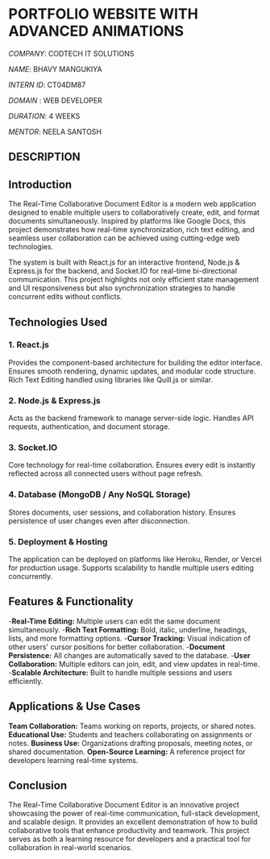 # PORTFOLIO WEBSITE WITH ADVANCED ANIMATIONS

*COMPANY*: CODTECH IT SOLUTIONS

*NAME*: BHAVY MANGUKIYA

*INTERN ID*: CT04DM87

*DOMAIN* : WEB DEVELOPER

*DURATION*: 4 WEEKS

*MENTOR*: NEELA SANTOSH

## DESCRIPTION
## Introduction

The Real-Time Collaborative Document Editor is a modern web application designed to enable multiple users to collaboratively create, edit, and format documents simultaneously. Inspired by platforms like Google Docs, this project demonstrates how real-time synchronization, rich text editing, and seamless user collaboration can be achieved using cutting-edge web technologies.

The system is built with React.js for an interactive frontend, Node.js & Express.js for the backend, and Socket.IO for real-time bi-directional communication. This project highlights not only efficient state management and UI responsiveness but also synchronization strategies to handle concurrent edits without conflicts.

## Technologies Used
### 1. React.js
Provides the component-based architecture for building the editor interface.
Ensures smooth rendering, dynamic updates, and modular code structure.
Rich Text Editing handled using libraries like Quill.js or similar.

### 2. Node.js & Express.js
Acts as the backend framework to manage server-side logic.
Handles API requests, authentication, and document storage.

### 3. Socket.IO
Core technology for real-time collaboration.
Ensures every edit is instantly reflected across all connected users without page refresh.

### 4. Database (MongoDB / Any NoSQL Storage)
Stores documents, user sessions, and collaboration history.
Ensures persistence of user changes even after disconnection.

### 5. Deployment & Hosting
The application can be deployed on platforms like Heroku, Render, or Vercel for production usage.
Supports scalability to handle multiple users editing concurrently.

## Features & Functionality
-**Real-Time Editing:** Multiple users can edit the same document simultaneously.
-**Rich Text Formatting:** Bold, italic, underline, headings, lists, and more formatting options.
-**Cursor Tracking:** Visual indication of other users' cursor positions for better collaboration.
-**Document Persistence:** All changes are automatically saved to the database.
-**User Collaboration:** Multiple editors can join, edit, and view updates in real-time.
-**Scalable Architecture:** Built to handle multiple sessions and users efficiently.

## Applications & Use Cases

**Team Collaboration:** Teams working on reports, projects, or shared notes.
**Educational Use:** Students and teachers collaborating on assignments or notes.
**Business Use:** Organizations drafting proposals, meeting notes, or shared documentation.
**Open-Source Learning:** A reference project for developers learning real-time systems.

## Conclusion

The Real-Time Collaborative Document Editor is an innovative project showcasing the power of real-time communication, full-stack development, and scalable design. It provides an excellent demonstration of how to build collaborative tools that enhance productivity and teamwork. This project serves as both a learning resource for developers and a practical tool for collaboration in real-world scenarios.

